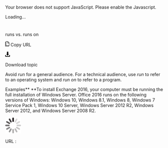 Your browser does not support JavaScript. Please enable the Javascript.

Loading...

# 

runs vs. runs on

![Copy URL](media/runs-vs-runs-on/Copy.png)
Copy URL

![Download](media/runs-vs-runs-on/Download.png)

Download topic

Avoid *run* for a general audience. For a technical audience, use *run* to refer to an operating system and *run on* to refer to a program. 

Examples**
**To install Exchange 2016, your computer must be running the full installation of Windows Server.
Office 2016 runs on the following versions of Windows: Windows
10, Windows 8.1, Windows 8, Windows 7 Service Pack 1, Windows 10
Server, Windows Server 2012 R2, Windows Server 2012, and Windows Server
2008 R2.

![In progress](media/runs-vs-runs-on/activity-large.gif)

URL :
